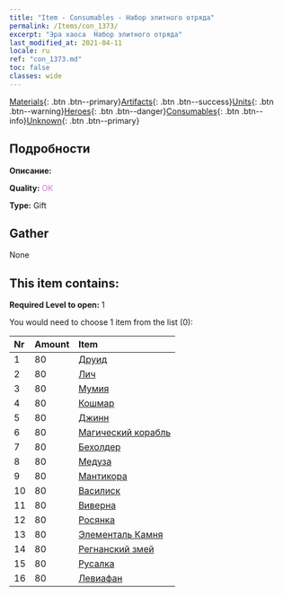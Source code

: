 ```yaml
---
title: "Item - Consumables - Набор элитного отряда"
permalink: /Items/con_1373/
excerpt: "Эра хаоса  Набор элитного отряда"
last_modified_at: 2021-04-11
locale: ru
ref: "con_1373.md"
toc: false
classes: wide
---
```

 [Materials](/ru/Items/){: .btn .btn--primary}[Artifacts](/ru/Items/Artifacts/){: .btn .btn--success}[Units](/ru/Items/Units/){: .btn .btn--warning}[Heroes](/ru/Items/Heroes/){: .btn .btn--danger}[Consumables](/ru/Items/Consumables/){: .btn .btn--info}[Unknown](/ru/Items/Unknown/){: .btn .btn--primary}

## Подробности
 **Описание:** 

 **Quality:** <span style="color: #DA70D6">OK</span>

 **Type:** Gift

## Gather

  None

## This item contains:

 **Required Level to open:** 1

 You would need to choose 1 item from the list (0):

  | Nr | Amount |     Item    |
  |:---|:-------|:------------|
  | 1 | 80 | [Друид](/ru/Items/unt_206/) | 
  | 2 | 80 | [Лич](/ru/Items/unt_212/) | 
  | 3 | 80 | [Мумия](/ru/Items/unt_215/) | 
  | 4 | 80 | [Кошмар](/ru/Items/unt_233/) | 
  | 5 | 80 | [Джинн](/ru/Items/unt_239/) | 
  | 6 | 80 | [Магический корабль](/ru/Items/unt_242/) | 
  | 7 | 80 | [Бехолдер](/ru/Items/unt_246/) | 
  | 8 | 80 | [Медуза](/ru/Items/unt_247/) | 
  | 9 | 80 | [Мантикора](/ru/Items/unt_249/) | 
  | 10 | 80 | [Василиск](/ru/Items/unt_256/) | 
  | 11 | 80 | [Виверна](/ru/Items/unt_258/) | 
  | 12 | 80 | [Росянка](/ru/Items/unt_260/) | 
  | 13 | 80 | [Элементаль Камня](/ru/Items/unt_266/) | 
  | 14 | 80 | [Регнанский змей](/ru/Items/unt_276/) | 
  | 15 | 80 | [Русалка](/ru/Items/unt_277/) | 
  | 16 | 80 | [Левиафан](/ru/Items/unt_280/) | 
